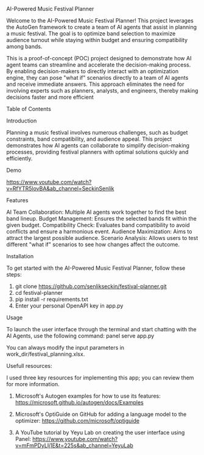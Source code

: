 AI-Powered Music Festival Planner

Welcome to the AI-Powered Music Festival Planner! This project leverages the AutoGen framework to create a team of AI agents that assist in planning a music festival. The goal is to optimize band selection to maximize audience turnout while staying within budget and ensuring compatibility among bands.

This is a proof-of-concept (POC) project designed to demonstrate how AI agent teams can streamline and accelerate the decision-making process. By enabling decision-makers to directly interact with an optimization engine, they can pose "what if" scenarios directly to a team of AI agents and receive immediate answers. This approach eliminates the need for involving experts such as planners, analysts, and engineers, thereby making decisions faster and more efficient


Table of Contents

Introduction

Planning a music festival involves numerous challenges, such as budget constraints, band compatibility, and audience appeal. This project demonstrates how AI agents can collaborate to simplify decision-making processes, providing festival planners with optimal solutions quickly and efficiently.

Demo

https://www.youtube.com/watch?v=RfYTR5lovBA&ab_channel=SeckinSenlik


Features

AI Team Collaboration: Multiple AI agents work together to find the best band lineup.
Budget Management: Ensures the selected bands fit within the given budget.
Compatibility Check: Evaluates band compatibility to avoid conflicts and ensure a harmonious event.
Audience Maximization: Aims to attract the largest possible audience.
Scenario Analysis: Allows users to test different "what if" scenarios to see how changes affect the outcome.

Installation

To get started with the AI-Powered Music Festival Planner, follow these steps:
1. git clone https://github.com/senlikseckin/festival-planner.git
2. cd festival-planner
3. pip install -r requirements.txt
4. Enter your personal OpenAPI key in app.py

Usage

To launch the user interface through the terminal and start chatting with the AI Agents, use the following command:
    panel serve app.py

You can always modify the input parameters in work_dir/festival_planning.xlsx.

Usefull resources:

I used three key resources for implementing this app; you can review them for more information.

1. Microsoft's Autogen examples for how to use its features:
https://microsoft.github.io/autogen/docs/Examples

2. Microsoft's OptiGuide on GitHub for adding a language model to the optimizer:
https://github.com/microsoft/optiguide

3. A YouTube tutorial by Yeyu Lab on creating the user interface using Panel:
https://www.youtube.com/watch?v=mFmPDyLlj1E&t=225s&ab_channel=YeyuLab